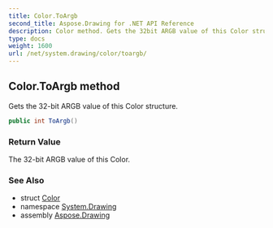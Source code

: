 ```yaml
---
title: Color.ToArgb
second_title: Aspose.Drawing for .NET API Reference
description: Color method. Gets the 32bit ARGB value of this Color structure
type: docs
weight: 1600
url: /net/system.drawing/color/toargb/
---
```

## Color.ToArgb method

Gets the 32-bit ARGB value of this Color structure.

```csharp
public int ToArgb()
```

### Return Value

The 32-bit ARGB value of this Color.

### See Also

* struct [Color](../)
* namespace [System.Drawing](../../color/)
* assembly [Aspose.Drawing](../../../)


